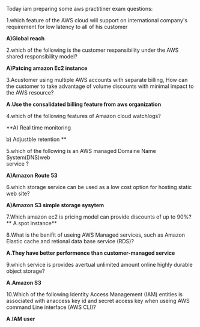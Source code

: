 Today iam preparing some aws practitiner exam questions:

1.which feature of the AWS cloud will support on international company's requirement for low latency to all of his customer

**A)Global reach**

2.which of the following is the customer respansibility under the AWS shared responsibility model?

**A)Patcing amazon Ec2 instance**

3.Acustomer using multiple AWS accounts with separate billing, How can the customer to take advantage of volume discounts with minimal impact to the AWS resource?

**A.Use the consalidated billing feature from aws organization**

4.which of the following features of Amazon cloud watchlogs?

**A) Real time monitoring

b) Adjustble retention
**

5.which of the following is an AWS managed Domaine Name System(DNS)web  
  service ?

**A)Amazon Route 53**

6.which storage service can be used as a low cost option for hosting static web site?

**A)Amazon S3 simple storage sysytem**

7.Which amazon ec2 is pricing model can provide discounts of up to 90%?
**
A.spot instance**

8.What is the benifit of useing AWS Managed services, such as Amazon Elastic cache and retional data base service (RDS)?

**A.They have better performence than customer-managed service**

9.which service is provides avertual unlimited amount online highly durable
 object storage?

**A.Amazon S3**

10.Which of the following Identity Access Management (IAM) entities is associated with anaccess key id and secret access key when useing AWS command Line interface (AWS CLI)?

**A.IAM user**
